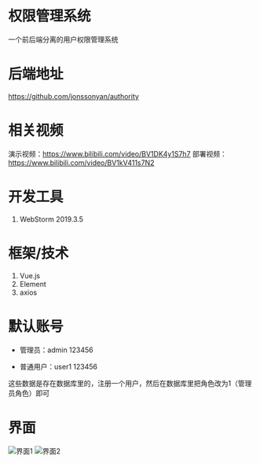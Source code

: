 # 权限管理系统

一个前后端分离的用户权限管理系统

# 后端地址

https://github.com/jonssonyan/authority

# 相关视频

演示视频：https://www.bilibili.com/video/BV1DK4y1S7h7
部署视频：https://www.bilibili.com/video/BV1kV411s7N2

# 开发工具

1. WebStorm 2019.3.5

# 框架/技术

1. Vue.js
2. Element
3. axios

# 默认账号

- 管理员：admin 123456

- 普通用户：user1 123456

这些数据是存在数据库里的，注册一个用户，然后在数据库里把角色改为1（管理员角色）即可

# 界面

![界面1](https://img-blog.csdnimg.cn/20210224010314613.png?x-oss-process=image/watermark,type_ZmFuZ3poZW5naGVpdGk,shadow_10,text_aHR0cHM6Ly9ibG9nLmNzZG4ubmV0L3kxNTM0NDE0NDI1,size_16,color_FFFFFF,t_70)
![界面2](https://img-blog.csdnimg.cn/20210224233054534.png?x-oss-process=image/watermark,type_ZmFuZ3poZW5naGVpdGk,shadow_10,text_aHR0cHM6Ly9ibG9nLmNzZG4ubmV0L3kxNTM0NDE0NDI1,size_16,color_FFFFFF,t_70)
